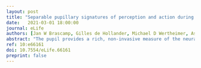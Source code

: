 ```yaml
---
layout: post
title: "Separable pupillary signatures of perception and action during perceptual multistability"
date:   2021-03-01 18:00:00
journal: eLife
authors: [Jan W Brascamp, Gilles de Hollander, Michael D Wertheimer, Ashley N DePew, Tomas Knapen]
abstract: "The pupil provides a rich, non-invasive measure of the neural bases of perception and cognition and has been of particular value in uncovering the role of arousal-linked neuromodulation, which alters both cortical processing and pupil size. But pupil size is subject to a multitude of influences, which complicates unique interpretation. We measured pupils of observers experiencing perceptual multistability—an ever-changing subjective percept in the face of unchanging but inconclusive sensory input. In separate conditions, the endogenously generated perceptual changes were either task-relevant or not, allowing a separation between perception-related and task-related pupil signals. Perceptual changes were marked by a complex pupil response that could be decomposed into two components: a dilation tied to task execution and plausibly indicative of an arousal-linked noradrenaline surge, and an overlapping constriction tied to the perceptual transient and plausibly a marker of altered visual cortical representation. Constriction, but not dilation, amplitude systematically depended on the time interval between perceptual changes, possibly providing an overt index of neural adaptation. These results show that the pupil provides a simultaneous reading on interacting but dissociable neural processes during perceptual multistability, and suggest that arousal-linked neuromodulator release shapes action but not perception in these circumstances."
ref: 10:e66161
doi: 10.7554/eLife.66161
preprint: false
---
```

